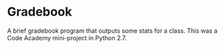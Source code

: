 # Gradebook
A brief gradebook program that outputs some stats for a class.
This was a Code Academy mini-project in Python 2.7.
